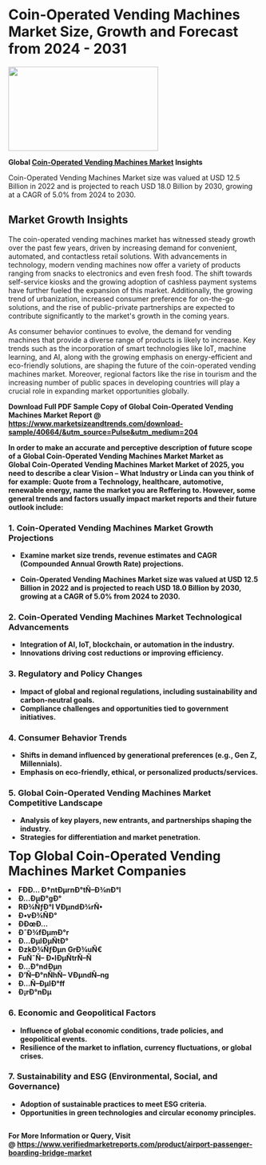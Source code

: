 <H1>Coin-Operated Vending Machines Market Size, Growth and Forecast from 2024 - 2031</H1><img class="aligncenter size-medium wp-image-584254" src="https://thirdeyenews.in/wp-content/uploads/2024/09/Global-Market-Research-300x168.jpeg" alt="" width="300" height="168" /><p><strong>Global&nbsp;<a href="https://www.marketsizeandtrends.com/download-sample/40664/&amp;utm_source=Pulse&amp;utm_medium=204">Coin-Operated Vending Machines Market</a> Insights</strong></p><p>Coin-Operated Vending Machines Market size was valued at USD 12.5 Billion in 2022 and is projected to reach USD 18.0 Billion by 2030, growing at a CAGR of 5.0% from 2024 to 2030.</p><p><h2>Market Growth Insights</h2> <p>The coin-operated vending machines market has witnessed steady growth over the past few years, driven by increasing demand for convenient, automated, and contactless retail solutions. With advancements in technology, modern vending machines now offer a variety of products ranging from snacks to electronics and even fresh food. The shift towards self-service kiosks and the growing adoption of cashless payment systems have further fueled the expansion of this market. Additionally, the growing trend of urbanization, increased consumer preference for on-the-go solutions, and the rise of public-private partnerships are expected to contribute significantly to the market's growth in the coming years.</p> <p><strong></strong></p> <p>As consumer behavior continues to evolve, the demand for vending machines that provide a diverse range of products is likely to increase. Key trends such as the incorporation of smart technologies like IoT, machine learning, and AI, along with the growing emphasis on energy-efficient and eco-friendly solutions, are shaping the future of the coin-operated vending machines market. Moreover, regional factors like the rise in tourism and the increasing number of public spaces in developing countries will play a crucial role in expanding market opportunities globally.</p> <p><strong></p><p><span class=""><strong>Download Full PDF Sample Copy of Global Coin-Operated Vending Machines Market Report</strong> @ <a href="https://www.marketsizeandtrends.com/download-sample/40664/&amp;utm_source=Pulse&amp;utm_medium=204" target="_blank">https://www.marketsizeandtrends.com/download-sample/40664/&amp;utm_source=Pulse&amp;utm_medium=204</a></span></p><p>In order to make an accurate and perceptive description of future scope of a Global&nbsp;Coin-Operated Vending Machines Market Market as Global&nbsp;Coin-Operated Vending Machines Market Market of 2025, you need to describe a clear Vision &ndash; What Industry or Linda can you think of for example: Quote from a Technology, healthcare, automotive, renewable energy, name the market you are Reffering to. However, some general trends and factors usually impact market reports and their future outlook include:</p><h3>1.&nbsp;<strong>Coin-Operated Vending Machines Market Growth Projections</strong></h3><ul><li>Examine market size trends, revenue estimates and CAGR (Compounded Annual Growth Rate) projections.</li><li><p>Coin-Operated Vending Machines Market size was valued at USD 12.5 Billion in 2022 and is projected to reach USD 18.0 Billion by 2030, growing at a CAGR of 5.0% from 2024 to 2030.</p></li></ul><h3>2.&nbsp;<strong>Coin-Operated Vending Machines Market Technological Advancements</strong></h3><ul><li>Integration of AI, IoT, blockchain, or automation in the industry.</li><li>Innovations driving cost reductions or improving efficiency.</li></ul><h3>3.&nbsp;<strong>Regulatory and Policy Changes</strong></h3><ul><li>Impact of global and regional regulations, including sustainability and carbon-neutral goals.</li><li>Compliance challenges and opportunities tied to government initiatives.</li></ul><h3>4.&nbsp;<strong>Consumer Behavior Trends</strong></h3><ul><li>Shifts in demand influenced by generational preferences (e.g., Gen Z, Millennials).</li><li>Emphasis on eco-friendly, ethical, or personalized products/services.</li></ul><h3>5.&nbsp;<strong>Global Coin-Operated Vending Machines Market Competitive Landscape</strong></h3><ul><li>Analysis of key players, new entrants, and partnerships shaping the industry.</li><li>Strategies for differentiation and market penetration.</li></ul><p data-pm-slice="1 1 []"><span style="color: inherit; font-family: inherit; font-size: 25px;">Top Global Coin-Operated Vending Machines Market Companies</span></p><div class="" data-test-id=""><p><li>FÐÐ… Ð†ntÐµrnÐ°tÑ–Ð¾nÐ°l</li><li> Ð…ÐµÐ°gÐ°</li><li> RÐ¾ÑƒÐ°l VÐµndÐ¾rÑ•</li><li> Ð•vÐ¾ÑÐ°</li><li> ÐÐœÐ…</li><li> ÐˆÐ¾fÐµmÐ°r</li><li> Ð…ÐµlÐµÑtÐ°</li><li> ÐzkÐ¾ÑƒÐµn GrÐ¾uÑ€</li><li> FuÑ˜Ñ– Ð•lÐµÑtrÑ–Ñ</li><li> Ð…Ð°ndÐµn</li><li> Ð’Ñ–Ð°nÑhÑ– VÐµndÑ–ng</li><li> Ð…Ñ–ÐµlÐ°ff</li><li> Ð¡rÐ°nÐµ</li></p></div><h3>6.&nbsp;<strong>Economic and Geopolitical Factors</strong></h3><ul><li>Influence of global economic conditions, trade policies, and geopolitical events.</li><li>Resilience of the market to inflation, currency fluctuations, or global crises.</li></ul><h3>7.&nbsp;<strong>Sustainability and ESG (Environmental, Social, and Governance)</strong></h3><ul><li>Adoption of sustainable practices to meet ESG criteria.</li><li>Opportunities in green technologies and circular economy principles.</li></ul><h2><strong style="font-size: 14px;">For More Information or Query, Visit @&nbsp;</strong><a style="background-color: #ffffff; font-size: 14px;" href="https://www.marketsizeandtrends.com/report/coin-operated-vending-machines-market/" target="_blank">https://www.verifiedmarketreports.com/product/airport-passenger-boarding-bridge-market</a></h2>
